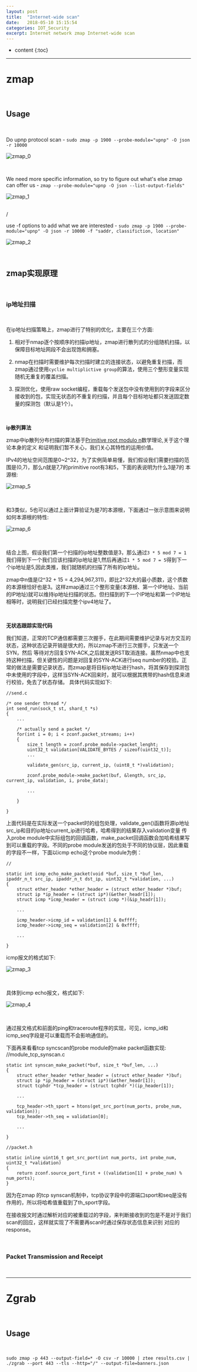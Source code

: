 ```yaml
---
layout: post
title:  "Internet-wide scan"
date:   2018-05-10 15:15:54
categories: IOT_Security
excerpt: Internet network zmap Internet-wide scan
---
```


* content
{:toc}


---

# zmap

<br />

## Usage

<br />

Do upnp protocol scan - `sudo zmap -p 1900 --probe-module="upnp" -O json -r 10000`

![zmap_0](http://omp8s6jms.bkt.clouddn.com/image/git/zmap_0.png)

<br />

We need more specific information, so try to figure out what's else zmap can offer us - `zmap --probe-module="upnp -O json --list-output-fields" `

![zmap_1](http://omp8s6jms.bkt.clouddn.com/image/git/zmap_1.png)

<br /> /

use -f options to add what we are interested - `sudo zmap -p 1900 --probe-module="upnp" -O json -r 10000 -f "saddr, classifiction, location" `

![zmap_2](http://omp8s6jms.bkt.clouddn.com/image/git/zmap_2.png)

<br />

## zmap实现原理

<br />

### ip地址扫描

<br />

在ip地址扫描策略上，zmap进行了特别的优化，主要在三个方面:

1. 相对于nmap逐个按顺序的扫描ip地址，zmap进行散列式的分组随机扫描，以保障目标地址网段不会出现饱和拥塞。

2. nmap在扫描时需要维护每次扫描时建立的连接状态，以避免重复扫描，而zmap通过使用`cyclie multiplictive group`的算法，使用三个整形变量实现随机无重复的覆盖扫描。

3. 探测优化，使用raw socket编程，重载每个发送包中没有使用到的字段来区分接收到的包，实现无状态的不重复的扫描，并且每个目标地址都只发送固定数量的探测包（默认是1个）。

<br />

**ip散列算法**

zmap中ip散列分布扫描的算法基于[Primitive root modulo n](https://en.wikipedia.org/wiki/Primitive_root_modulo_n)数学理论,关于这个理论本身的定义
和证明我们暂不关心，我们关心其特性的运用价值。

IPv4的地址空间范围是0~2^32，为了实例简单易懂，我们假设我们需要扫描的范围是(0,7)，那么n就是7,7的primitive root有3和5，下面的表说明为什么3是7的
本源根:


![zmap_5](https://raw.githubusercontent.com/saiyn/homepage/gh-pages/images/zmap_5.png)

<br />

和3类似，5也可以通过上面计算验证为是7的本源根，下面通过一张示意图来说明如何本源根的特性:

![zmap_6](https://raw.githubusercontent.com/saiyn/homepage/gh-pages/images/zmap_6.png)


<br />

结合上图，假设我们第一个扫描的ip地址整数值是3，那么通过`3 * 5 mod 7 = 1`我们得到下一个我们应该扫描的ip地址是1,然后再通过`1 * 5 mod 7 = 5`得到下一个ip地址是5,因此类推，我们就随机的扫描了所有的ip地址。

zmap中n值是(2^32 + 15 = 4,294,967,311)，即比2^32大的最小质数，这个质数的本源根恰好也是3。这样zmap通过三个整形变量(本源根、第一个IP地址、当前的IP地址)就可以维持ip地址扫描的状态。但扫描到的下一个IP地址和第一个IP地址相等时，说明我们已经扫描完整个ipv4地址了。



<br />

**无状态跟踪实现代码**

我们知道，正常的TCP通信都需要三次握手，在此期间需要维护记录与对方交互的状态，这种状态记录开销是很大的，所以zmap不进行三次握手，只发送一个SYN，然后
等待对方回复SYN-ACK,之后就发送RST取消连接。虽然nmap中也支持这种扫描，但关键性的问题是对回复的SYN-ACK进行seq number的校验。正常的做法是需要记录状态，而zmap是将目标ip地址进行hash，将其保存到探测包中未使用的字段中，这样当SYN-ACK回来时，就可以根据其携带的hash信息来进行校验，免去了状态存储。
具体代码实现如下:


	//send.c
	
	/* one sender thread */
	int send_run(sock_t st, shard_t *s)
	{
		...
		
		/* actually send a packet */
		for(int i = 0; i < zconf.packet_streams; i++)
		{
			size_t length = zconf.probe_module->packet_lenght;
			uint32_t validation[VALIDATE_BYTES / sizeof(uint32_t)];
			...
			
			validate_gen(src_ip, current_ip, (uint8_t *)validation); 
			
			zconf.probe_module->make_packet(buf, &length, src_ip, current_ip, validation, i, probe_data);
			
			...
		
		}
		
	}

上面代码是在实际发送一个packet时的组包处理，validate_gen()函数将源ip地址src_ip和目的ip地址current_ip进行哈希，哈希得到的结果存入validation变量
传入probe module中实际组包的回调函数，make_packet回调函数会加哈希结果写到可以重载的字段。不同的probe module发送的包处于不同的协议层，因此重载的字段不一样，下面以icmp echo这个probe module为例：

	//

	static int icmp_echo_make_packet(void *buf, size_t *buf_len, ipaddr_n_t src_ip, ipaddr_n_t dst_ip, uint32_t *validation, ...)
	{
		struct ether_header *ether_header = (struct ether_header *)buf;
		struct ip *ip_header = (struct ip*)(&ether_headr[1]);
		struct icmp *icmp_header = (struct icmp *)(&ip_headr[1]);
		
		...
		
		icmp_header->icmp_id = validation[1] & 0xffff;
		icmp_header->icmp_seq = validation[2] & 0xffff;
		
		...
		
	}
	
icmp报文的格式如下:



![zmap_3](https://raw.githubusercontent.com/saiyn/homepage/gh-pages/images/zmap_3.png)

<br />

具体到icmp echo报文，格式如下:


![zmap_4](https://raw.githubusercontent.com/saiyn/homepage/gh-pages/images/zmap_4.png)

<br />

通过报文格式和前面的ping和traceroute程序的实现，可见，icmp_id和icmp_seq字段是可以重载而不会影响通信的。


下面再来看看tcp syncscan的probe module的make packet函数实现:
	//module_tcp_synscan.c
	
	static int synscan_make_packet(*buf, size_t *buf_len, ...)
	{
		struct ether_header *ether_header = (struct ether_header *)buf;
		struct ip *ip_header = (struct ip*)(&ether_headr[1]);
		struct tcphdr *tcp_header = (struct tcphdr *)(ip_header[1]);
		
		...
		
		tcp_header->th_sport = htons(get_src_port(num_ports, probe_num, validation));
		tcp_header->th_seq = validation[0];
		
		...
	
	}

	//packet.h

	static inline uint16_t get_src_port(int num_ports, int probe_num, uint32_t *validation)
	{
		return zconf.source_port_first + ((validation[1] + probe_num) % num_ports);
	}
	
因为在zmap 的tcp synscan机制中，tcp协议字段中的源端口sport和seq是没有作用的，所以将哈希值重载到了th_sport字段。

在接收报文时通过解析对应的被重载过的字段，来判断接收到的包是不是对于我们scan的回应，这样就实现了不需要再scan时通过保存状态信息来识别
对应的response。



<br />


### Packet Transmission and Receipt

<br />




---

# Zgrab

<br />

## Usage

<br />

`sudo zmap -p 443 --output-field=* -O csv -r 10000 | ztee results.csv | ./zgrab --port 443 --tls --http="/" --output-file=banners.json`











